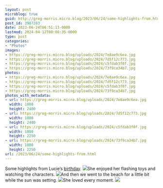 ```yaml
---
layout: post
microblog: true
guid: http://greg-morris.micro.blog/2023/06/24/some-highlights-from.html
post_id: 3987203
date: 2023-06-24T06:51:13-0000
lastmod: 2024-04-12T08:08:35-0000
type: post
categories:
- "Photos"
images:
- https://greg-morris.micro.blog/uploads/2024/7e8ae9c6ea.jpg
- https://greg-morris.micro.blog/uploads/2024/7d5f12c773.jpg
- https://greg-morris.micro.blog/uploads/2024/c5fdab3f0f.jpg
- https://greg-morris.micro.blog/uploads/2024/73f9ca34b7.jpg
photos:
- https://greg-morris.micro.blog/uploads/2024/7e8ae9c6ea.jpg
- https://greg-morris.micro.blog/uploads/2024/7d5f12c773.jpg
- https://greg-morris.micro.blog/uploads/2024/c5fdab3f0f.jpg
- https://greg-morris.micro.blog/uploads/2024/73f9ca34b7.jpg
photos_with_metadata:
- url: https://greg-morris.micro.blog/uploads/2024/7e8ae9c6ea.jpg
  width: 1800
  height: 2400
- url: https://greg-morris.micro.blog/uploads/2024/7d5f12c773.jpg
  width: 1800
  height: 2400
- url: https://greg-morris.micro.blog/uploads/2024/c5fdab3f0f.jpg
  width: 1800
  height: 2250
- url: https://greg-morris.micro.blog/uploads/2024/73f9ca34b7.jpg
  width: 1800
  height: 2250
url: /2023/06/24/some-highlights-from.html
---
```


Some highlights from Lucie’s [birthday](https://www.gr36.com/2023/06/23/its-luice-birthday.html). ![](https://greg-morris.micro.blog/uploads/2024/7e8ae9c6ea.jpg)She enjoyed her flashing toys and watching the characters. ![](https://greg-morris.micro.blog/uploads/2024/7d5f12c773.jpg)And then we went to the beach for a little bit while the sun was setting. ![](https://greg-morris.micro.blog/uploads/2024/c5fdab3f0f.jpg)She loved every moment. ![](https://greg-morris.micro.blog/uploads/2024/73f9ca34b7.jpg)
